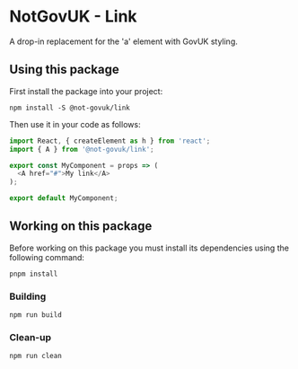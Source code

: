 NotGovUK - Link
================

A drop-in replacement for the 'a' element with GovUK styling.


Using this package
------------------

First install the package into your project:

```shell
npm install -S @not-govuk/link
```

Then use it in your code as follows:

```js
import React, { createElement as h } from 'react';
import { A } from '@not-govuk/link';

export const MyComponent = props => (
  <A href="#">My link</A>
);

export default MyComponent;
```


Working on this package
-----------------------

Before working on this package you must install its dependencies using
the following command:

```shell
pnpm install
```


### Building

```shell
npm run build
```


### Clean-up

```shell
npm run clean
```
